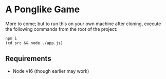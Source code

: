 # A Ponglike Game

More to come; but to run this on your own machine after cloning, execute the
following commands from the root of the project:

```
npm i
(cd src && node ./app.js)
```

## Requirements

* Node v16 (though earlier may work)
